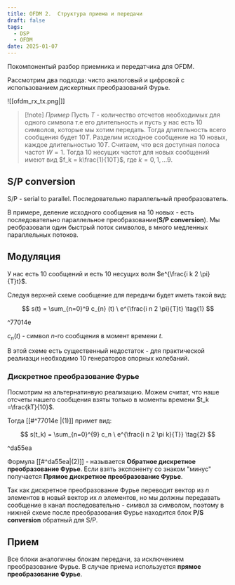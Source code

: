 ```yaml
---
title: OFDM 2.  Структура приема и передачи
draft: false
tags:
  - DSP
  - OFDM
date: 2025-01-07
---
```

 Покомпонентый разбор приемника и передатчика для OFDM.

Рассмотрим два подхода: чисто аналоговый и цифровой с использованием дискертных преобразований Фурье.

![[ofdm_rx_tx.png|]]



>[!note] *Пример* 
>Пусть $T$ - количество отсчетов необходимых для одного символа т.е его длительность и пусть у нас есть $10$ символов, которые мы хотим передать. Тогда длительность всего сообщения будет $10T$. 
>Разделим исходное сообщение на $10$ новых, каждое длительностью $10T$.  Считаем, что вся доступная полоса частот $W = 1$. Тогда $10$ несущих частот для новых сообщений имеют вид $f_k = k\frac{1}{10T}$, где $k = 0, 1, \dots 9$. 

## S/P conversion 

S/P - serial to parallel. Последовательно параллельный преобразователь.

В примере, деление исходного сообщения на $10$ новых - есть последовательно параллельное преобразование(**S/P conversion**). Мы реобразовали один быстрый поток символов, в много медленных параллельных потоков.

## Модуляция

У нас есть $10$ сообщений и есть $10$ несущих волн $e^{\frac{i k 2 \pi}{T}t}$.

Следуя верхней схеме сообщение для передачи будет иметь такой вид:

$$
s(t) = \sum_{n=0}^9 c_{n} (t) \ e^{\frac{i n 2 \pi}{T}t} \tag{1}
$$ 

^77014e

$c_n(t)$ -  символ $n$-го сообщения в момент времени $t$.

В этой схеме есть существенный недостаток - для практической реалиазци необходимо  $10$ генераторов опорных колебаний.

### Дискретное преобразование Фурье

Посмотрим на альтернатинвую реализацию. Можем считат, что наше отсчеты нашего сообщения взяты только в моменты времени $t_k =\frac{kT}{10}$.

Тогда [[#^77014e |(1)]] примет вид:

$$
s(t_k) = \sum_{n=0}^{9} c_n \  e^{\frac{i n 2 \pi k}{T}} \tag{2}
$$

^da55ea

Формула [[#^da55ea|(2)]] - называется **Обратное дискретное преобразование Фурье**.
Если взять экспоненту со знаком "минус" получается **Прямое дискретное преобразование Фурье**.

Так как дискретное преобразование Фурье переводит вектор из $n$ элементов в новый вектор их $n$ элементов, но мы должны передавать сообщение в канал последовательно - символ за символом, поэтому в нижней схеме после преобразования Фурье находится блок **P/S conversion** обратный для S/P.

## Прием

Все блоки аналогичны блокам передачи, за исключением преобразование Фурье. В случае приема используется **прямое преобразование Фурье**.